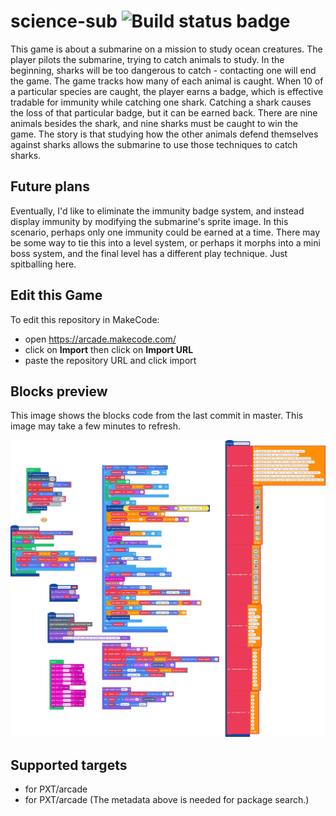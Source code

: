 # science-sub ![Build status badge](https://github.com/babywrassler/science-sub/workflows/MakeCode/badge.svg)

This game is about a submarine on a mission to study ocean creatures. The player pilots the submarine, trying to catch animals to study. In the beginning, sharks will be too dangerous to catch - contacting one will end the game. The game tracks how many of each animal is caught. When 10 of a particular species are caught, the player earns a badge, which is effective tradable for immunity while catching one shark. Catching a shark causes the loss of that particular badge, but it can be earned back. There are nine animals besides the shark, and nine sharks must be caught to win the game. The story is that studying how the other animals defend themselves against sharks allows the submarine to use those techniques to catch sharks.

## Future plans
Eventually, I'd like to eliminate the immunity badge system, and instead display immunity by modifying the submarine's sprite image. In this scenario, perhaps only one immunity could be earned at a time. There may be some way to tie this into a level system, or perhaps it morphs into a mini boss system, and the final level has a different play technique. Just spitballing here.

## Edit this Game

To edit this repository in MakeCode:

* open https://arcade.makecode.com/
* click on **Import** then click on **Import URL**
* paste the repository URL and click import

## Blocks preview

This image shows the blocks code from the last commit in master.
This image may take a few minutes to refresh.

![A rendered view of the blocks](https://github.com/babywrassler/science-sub/raw/master/.makecode/blocks.png)

## Supported targets

* for PXT/arcade
* for PXT/arcade
(The metadata above is needed for package search.)

